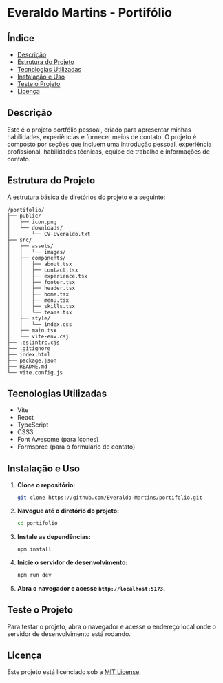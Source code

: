 # Everaldo Martins - Portifólio

## Índice
- [Descrição](#descrição)
- [Estrutura do Projeto](#estrutura-do-projeto)
- [Tecnologias Utilizadas](#tecnologias-utilizadas)
- [Instalação e Uso](#instalação-e-uso)
- [Teste o Projeto](#teste-o-projeto)
- [Licença](#licença)

## Descrição
Este é o projeto portfólio pessoal, criado para apresentar minhas habilidades, experiências e fornecer meios de contato. O projeto é composto por seções que incluem uma introdução pessoal, experiência profissional, habilidades técnicas, equipe de trabalho e informações de contato.

## Estrutura do Projeto
A estrutura básica de diretórios do projeto é a seguinte:
```
/portifolio/
├── public/
│   ├── icon.png
│   └── downloads/
│       └── CV-Everaldo.txt
├── src/
│   ├── assets/
│   │   └── images/
│   ├── components/
│   │   ├── about.tsx
│   │   ├── contact.tsx
│   │   ├── experience.tsx
│   │   ├── footer.tsx
│   │   ├── header.tsx
│   │   ├── home.tsx
│   │   ├── menu.tsx
│   │   ├── skills.tsx
│   │   └── teams.tsx
│   ├── style/
│   │   └── index.css
│   ├── main.tsx
│   └── vite-env.csj
├── .eslintrc.cjs
├── .gitignore
├── index.html
├── package.json
├── README.md
└── vite.config.js
```

## Tecnologias Utilizadas
- Vite
- React
- TypeScript
- CSS3
- Font Awesome (para ícones)
- Formspree (para o formulário de contato)

## Instalação e Uso

1. **Clone o repositório:**
   ```bash
   git clone https://github.com/Everaldo-Martins/portifolio.git
   ```
2. **Navegue até o diretório do projeto:**
   ```bash
   cd portifolio
   ```
3. **Instale as dependências:**
   ```bash
   npm install
   ```
4. **Inicie o servidor de desenvolvimento:**
   ```bash
   npm run dev
   ```
5. **Abra o navegador e acesse `http://localhost:5173`.**

## Teste o Projeto
Para testar o projeto, abra o navegador e acesse o endereço local onde o servidor de desenvolvimento está rodando.

## Licença
Este projeto está licenciado sob a [MIT License](LICENSE).